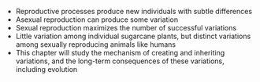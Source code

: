 * Reproductive processes produce new individuals with subtle differences
* Asexual reproduction can produce some variation
* Sexual reproduction maximizes the number of successful variations
* Little variation among individual sugarcane plants, but distinct variations among sexually reproducing animals like humans
* This chapter will study the mechanism of creating and inheriting variations, and the long-term consequences of these variations, including evolution
